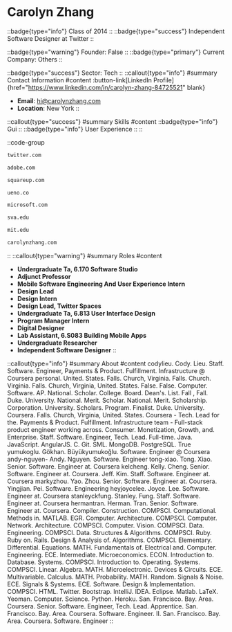 # Carolyn Zhang
::badge{type="info"}
Class of 2014
::
::badge{type="success"}
Independent Software Designer at Twitter
::

::badge{type="warning"}
Founder: False
::
::badge{type="primary"}
Current Company: Others
::

::badge{type="success"}
Sector: Tech
::
::callout{type="info"}
#summary
Contact Information
#content
:button-link[LinkedIn Profile]{href="https://www.linkedin.com/in/carolyn-zhang-84725521" blank}
- **Email**: hi@carolynzhang.com
- **Location**: New York
::

::callout{type="success"}
#summary
Skills
#content
::badge{type="info"}
Gui
::
::badge{type="info"}
User Experience
::
::

::code-group
```bash [Twitter]
twitter.com
```
```bash [Adobe Systems]
adobe.com
```
```bash [Square]
squareup.com
```
```bash [UENO.]
ueno.co
```
```bash [Microsoft]
microsoft.com
```
```bash [School of Visual Arts]
sva.edu
```
```bash [Massachusetts Institute of Technology]
mit.edu
```
```bash [caro ✨]
carolynzhang.com
```
::
::callout{type="warning"}
#summary
Roles
#content
- **Undergraduate Ta, 6.170 Software Studio**
- **Adjunct Professor**
- **Mobile Software Engineering And User Experience Intern**
- **Design Lead**
- **Design Intern**
- **Design Lead, Twitter Spaces**
- **Undergraduate Ta, 6.813 User Interface Design**
- **Program Manager Intern**
- **Digital Designer**
- **Lab Assistant, 6.S083 Building Mobile Apps**
- **Undergraduate Researcher**
- **Independent Software Designer**
::

::callout{type="info"}
#summary
About
#content
codylieu. Cody. Lieu. Staff. Software. Engineer, Payments & Product. Fulfillment. Infrastructure @ Coursera personal. United. States. Falls. Church, Virginia. Falls. Church. Virginia. Falls. Church, Virginia, United. States. False. False. Computer. Software. AP. National. Scholar. College. Board. Dean's. List. Fall , Fall. Duke. University. National. Merit. Scholar. National. Merit. Scholarship. Corporation. University. Scholars. Program. Finalist. Duke. University. Coursera. Falls. Church, Virginia, United. States. Coursera - Tech. Lead for the. Payments & Product. Fulfillment. Infrastructure team - Full-stack product engineer working across. Consumer. Monetization, Growth, and. Enterprise. Staff. Software. Engineer, Tech. Lead. Full-time. Java. JavaScript. AngularJS. C. Git. SML. MongoDB. PostgreSQL. True yumukoglu. Gökhan. Büyükyumukoğlu. Software. Engineer @ Coursera andy-nguyen- Andy. Nguyen. Software. Engineer tong-xiao. Tong. Xiao. Senior. Software. Engineer at. Coursera kelcheng. Kelly. Cheng. Senior. Software. Engineer at. Coursera. Jeff. Kim. Staff. Software. Engineer at. Coursera markyzhou. Yao. Zhou. Senior. Software. Engineer at. Coursera. Yingjian. Pei. Software. Engineering heyjoycelee. Joyce. Lee. Software. Engineer at. Coursera stanleyckfung. Stanley. Fung. Staff. Software. Engineer at. Coursera hermantran. Herman. Tran. Senior. Software. Engineer at. Coursera. Compiler. Construction. COMPSCI. Computational. Methods in. MATLAB. EGR. Computer. Architecture. COMPSCI. Computer. Network. Architecture. COMPSCI. Computer. Vision. COMPSCI. Data. Engineering. COMPSCI. Data. Structures & Algorithms. COMPSCI. Ruby. Ruby on. Rails. Design & Analysis of. Algorithms. COMPSCI. Elementary. Differential. Equations. MATH. Fundamentals of. Electrical and. Computer. Engineering. ECE. Intermediate. Microeconomics. ECON. Introduction to. Database. Systems. COMPSCI. Introduction to. Operating. Systems. COMPSCI. Linear. Algebra. MATH. Microelectronic. Devices & Circuits. ECE. Multivariable. Calculus. MATH. Probability. MATH. Random. Signals & Noise. ECE. Signals & Systems. ECE. Software. Design & Implementation. COMPSCI. HTML. Twitter. Bootstrap. IntelliJ. IDEA. Eclipse. Matlab. LaTeX. Yeoman. Computer. Science. Python. Heroku. San. Francisco. Bay. Area. Coursera. Senior. Software. Engineer, Tech. Lead. Apprentice. San. Francisco. Bay. Area. Coursera. Software. Engineer. II. San. Francisco. Bay. Area. Coursera. Software. Engineer
::
